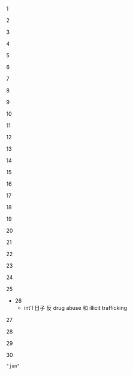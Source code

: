       

1

2

3

4

5

6

7

8

9

10

11

12

13

14

15

16

17

18

19

20

21

22

23

24

25

- 26
	- int'l 日子 反 drug abuse 和 illicit trafficking

27

28

29

30

```query
"jun"
```